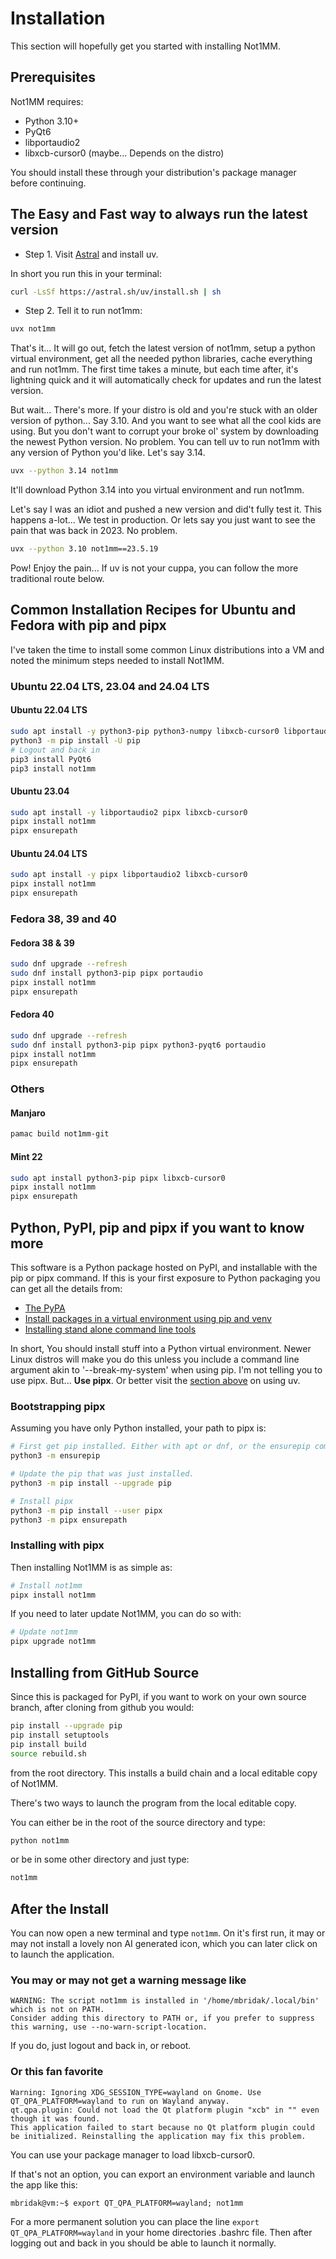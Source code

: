 # Installation

This section will hopefully get you started with installing Not1MM.

## Prerequisites

Not1MM requires:

- Python 3.10+
- PyQt6
- libportaudio2
- libxcb-cursor0 (maybe... Depends on the distro)

You should install these through your distribution's package manager before continuing.

## The Easy and Fast way to always run the latest version

- Step 1. Visit [Astral](https://docs.astral.sh/uv/) and install uv.

In short you run this in your terminal:

```bash
curl -LsSf https://astral.sh/uv/install.sh | sh
```

- Step 2. Tell it to run not1mm:

```bash
uvx not1mm
```

That's it... It will go out, fetch the latest version of not1mm, setup a python virtual environment, get all the needed python libraries, cache everything and run not1mm. The first time takes a minute, but each time after, it's lightning quick and it will automatically check for updates and run the latest version.

But wait... There's more. If your distro is old and you're stuck with an older version of python... Say 3.10. And you want to see what all the cool kids are using. But you don't want to corrupt your broke ol' system by downloading the newest Python version. No problem. You can tell uv to run not1mm with any version of Python you'd like. Let's say 3.14.

```bash
uvx --python 3.14 not1mm
```

It'll download Python 3.14 into you virtual environment and run not1mm.

Let's say I was an idiot and pushed a new version and did't fully test it. This happens a-lot... We test in production. Or lets say you just want to see the pain that was back in 2023. No problem.

```bash
uvx --python 3.10 not1mm==23.5.19
```

Pow! Enjoy the pain... If uv is not your cuppa, you can follow the more traditional route below.

## Common Installation Recipes for Ubuntu and Fedora with pip and pipx

I've taken the time to install some common Linux distributions into a VM and
noted the minimum steps needed to install Not1MM.

### Ubuntu 22.04 LTS, 23.04 and 24.04 LTS

#### Ubuntu 22.04 LTS

```bash
sudo apt install -y python3-pip python3-numpy libxcb-cursor0 libportaudio2
python3 -m pip install -U pip
# Logout and back in
pip3 install PyQt6
pip3 install not1mm
```

#### Ubuntu 23.04

```bash
sudo apt install -y libportaudio2 pipx libxcb-cursor0
pipx install not1mm
pipx ensurepath
```

#### Ubuntu 24.04 LTS

```bash
sudo apt install -y pipx libportaudio2 libxcb-cursor0
pipx install not1mm
pipx ensurepath
```

### Fedora 38, 39 and 40

#### Fedora 38 & 39

```bash
sudo dnf upgrade --refresh
sudo dnf install python3-pip pipx portaudio
pipx install not1mm
pipx ensurepath
```

#### Fedora 40

```bash
sudo dnf upgrade --refresh
sudo dnf install python3-pip pipx python3-pyqt6 portaudio
pipx install not1mm
pipx ensurepath
```

### Others

#### Manjaro

```bash
pamac build not1mm-git 
```

#### Mint 22

```bash
sudo apt install python3-pip pipx libxcb-cursor0 
pipx install not1mm
pipx ensurepath
```

## Python, PyPI, pip and pipx if you want to know more

This software is a Python package hosted on PyPI, and installable with the pip
or pipx command. If this is your first exposure to Python packaging you can get
all the details from:

- [The PyPA](https://packaging.python.org/en/latest/tutorials/installing-packages/)
- [Install packages in a virtual environment using pip and venv](https://packaging.python.org/en/latest/guides/installing-using-pip-and-virtual-environments/)
- [Installing stand alone command line tools](https://packaging.python.org/en/latest/guides/installing-stand-alone-command-line-tools/)

In short, You should install stuff into a Python virtual environment. Newer
Linux distros will make you do this unless you include a command line argument
akin to '--break-my-system' when using pip. I'm not telling you to use pipx.
But... **Use pipx**. Or better visit the [section above](#the-easy-and-fast-way-to-always-run-the-latest-version) on using uv.

### Bootstrapping pipx

Assuming you have only Python installed, your path to pipx is:

```bash
# First get pip installed. Either with apt or dnf, or the ensurepip command.
python3 -m ensurepip

# Update the pip that was just installed.
python3 -m pip install --upgrade pip

# Install pipx
python3 -m pip install --user pipx
python3 -m pipx ensurepath
```

### Installing with pipx

Then installing Not1MM is as simple as:

```bash
# Install not1mm
pipx install not1mm
```

If you need to later update Not1MM, you can do so with:

```bash
# Update not1mm
pipx upgrade not1mm
```

## Installing from GitHub Source

Since this is packaged for PyPI, if you want to work on your own source branch,
after cloning from github you would:

```bash
pip install --upgrade pip
pip install setuptools
pip install build
source rebuild.sh
```

from the root directory. This installs a build chain and a local editable copy
of Not1MM.

There's two ways to launch the program from the local editable copy.

You can either be in the root of the source directory and type:

```bash
python not1mm
```

or be in some other directory and just type:

```bash
not1mm
```

## After the Install

You can now open a new terminal and type `not1mm`. On it's first run, it may or
may not install a lovely non AI generated icon, which you can later click on to
launch the application.

### You may or may not get a warning message like

```text
WARNING: The script not1mm is installed in '/home/mbridak/.local/bin' which is not on PATH.
Consider adding this directory to PATH or, if you prefer to suppress this warning, use --no-warn-script-location.
```

If you do, just logout and back in, or reboot.

### Or this fan favorite

```text
Warning: Ignoring XDG_SESSION_TYPE=wayland on Gnome. Use QT_QPA_PLATFORM=wayland to run on Wayland anyway.
qt.qpa.plugin: Could not load the Qt platform plugin "xcb" in "" even though it was found.
This application failed to start because no Qt platform plugin could be initialized. Reinstalling the application may fix this problem.
```

You can use your package manager to load libxcb-cursor0.

If that's not an option, you can export an environment variable and launch the app like this:

`mbridak@vm:~$ export QT_QPA_PLATFORM=wayland; not1mm`

For a more permanent solution you can place the line
`export QT_QPA_PLATFORM=wayland` in your home directories .bashrc file. Then
after logging out and back in you should be able to launch it normally.
